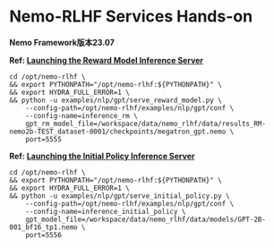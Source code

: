 # Nemo-RLHF Services Hands-on

**Nemo Framework版本23.07**

**Ref: [Launching the Reward Model Inference Server](https://gitlab-master.nvidia.com/dl/JoC/nemo-rlhf/-/blob/master/tutorials/2b_ppo/README.md#launching-the-reward-model-inference-server)**

```
cd /opt/nemo-rlhf \
&& export PYTHONPATH="/opt/nemo-rlhf:${PYTHONPATH}" \
&& export HYDRA_FULL_ERROR=1 \
&& python -u examples/nlp/gpt/serve_reward_model.py \
    --config-path=/opt/nemo-rlhf/examples/nlp/gpt/conf \
    --config-name=inference_rm \
    gpt_rm_model_file=/workspace/data/nemo_rlhf/data/results_RM-nemo2b-TEST_dataset-0001/checkpoints/megatron_gpt.nemo \
    port=5555
```

**Ref: [Launching the Initial Policy Inference Server](https://gitlab-master.nvidia.com/dl/JoC/nemo-rlhf/-/blob/master/tutorials/2b_ppo/README.md#launching-the-initial-policy-inference-server)**

```
cd /opt/nemo-rlhf \
&& export PYTHONPATH="/opt/nemo-rlhf:${PYTHONPATH}" \
&& export HYDRA_FULL_ERROR=1 \
&& python -u examples/nlp/gpt/serve_initial_policy.py \
    --config-path=/opt/nemo-rlhf/examples/nlp/gpt/conf \
    --config-name=inference_initial_policy \
    gpt_model_file=/workspace/data/nemo_rlhf/data/models/GPT-2B-001_bf16_tp1.nemo \
    port=5556

```


